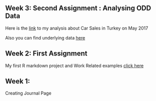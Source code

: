 
## Week 3: Second Assignment : Analysing ODD Data

Here is the
[link](https://mef-bda503.github.io/pj18-kkyucel/3rd_week_odd_assignment.html)
to my analysis about Car Sales in Turkey on May 2017

Also you can find underlying data
[here](https://github.com/MEF-BDA503/pj18-kkyucel/blob/master/odd_retail_sales_2017_05.xlsx?raw=true)

## Week 2: First Assignment

My first R markdown project and Work Related examples [click
here](https://mef-bda503.github.io/pj18-kkyucel/2nd_week_assignment.html)

## Week 1:

Creating Journal Page
